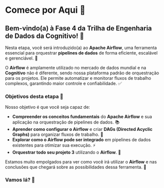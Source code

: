 # Comece por Aqui 🚀

## Bem-vindo(a) à Fase 4 da Trilha de Engenharia de Dados da Cognitivo! 🌟

Nesta etapa, você será introduzido(a) ao **Apache Airflow**, uma ferramenta essencial para orquestrar **pipelines de dados** de forma eficiente, escalável e gerenciável. 🔄

O **Airflow** é amplamente utilizado no mercado de dados mundial e na **Cognitivo** não é diferente, sendo nossa plataforma padrão de orquestração para os projetos. Ele permite automatizar e monitorar fluxos de trabalho complexos, garantindo maior controle e confiabilidade. ✅

### Objetivos desta etapa 🎯

Nosso objetivo é que você seja capaz de:

- **Compreender os conceitos fundamentais** do **Apache Airflow** e sua aplicação na orquestração de pipelines de dados. 📚
- **Aprender como configurar o Airflow** e criar **DAGs (Directed Acyclic Graphs)** para organizar fluxos de trabalho. 🔧
- **Explorar como o Airflow pode ser integrado** em pipelines de dados existentes para otimizar sua execução. ⚡
- **Orquestrar todo seu projeto 3** utilizando o **Airflow**. 🚀

Estamos muito empolgados para ver como você irá utilizar o **Airflow** e nas conclusões que chegará sobre as possibilidades dessa ferramenta. 🌈

### Vamos lá? 💪
